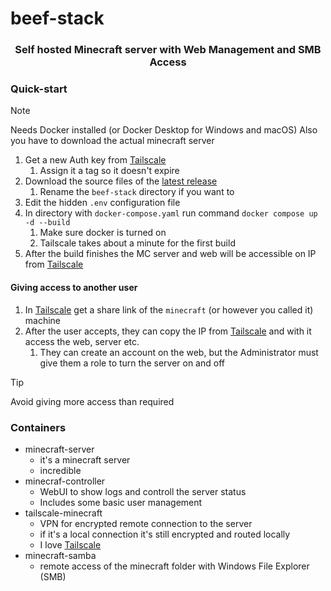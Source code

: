 # beef-stack
<h3 align="center">Self hosted Minecraft server with Web Management and SMB Access</h3>

### Quick-start

> [!NOTE]  
> Needs Docker installed (or Docker Desktop for Windows and macOS)
> Also you have to download the actual minecraft server

1. Get a new Auth key from [Tailscale](https://tailscale.com/)
	1. Assign it a tag so it doesn't expire
2. Download the source files of the [latest release](https://github.com/Mlemlus/beef-stack/releases)
	1. Rename the `beef-stack` directory if you want to
3. Edit the hidden `.env` configuration file
5. In directory with `docker-compose.yaml` run command `docker compose up -d --build`
	1. Make sure docker is turned on
	2. Tailscale takes about a minute for the first build
6. After the build finishes the MC server and web will be accessible on IP from [Tailscale](https://tailscale.com/)
#### Giving access to another user
1. In [Tailscale](https://tailscale.com/) get a share link of the `minecraft` (or however you called it) machine
2. After the user accepts, they can copy the IP from [Tailscale](https://tailscale.com/) and with it access the web, server etc.
	1. They can create an account on the web, but the Administrator must give them a role to turn the server on and off
> [!TIP]
> Avoid giving more access than required
### Containers
- minecraft-server
   - it's a minecraft server
   - incredible
- minecraf-controller
  - WebUI to show logs and controll the server status
  - Includes some basic user management
- tailscale-minecraft
  - VPN for encrypted remote connection to the server
  - if it's a local connection it's still encrypted and routed locally
  - I love [Tailscale](https://tailscale.com/)
- minecraft-samba
  - remote access of the minecraft folder with Windows File Explorer (SMB)
